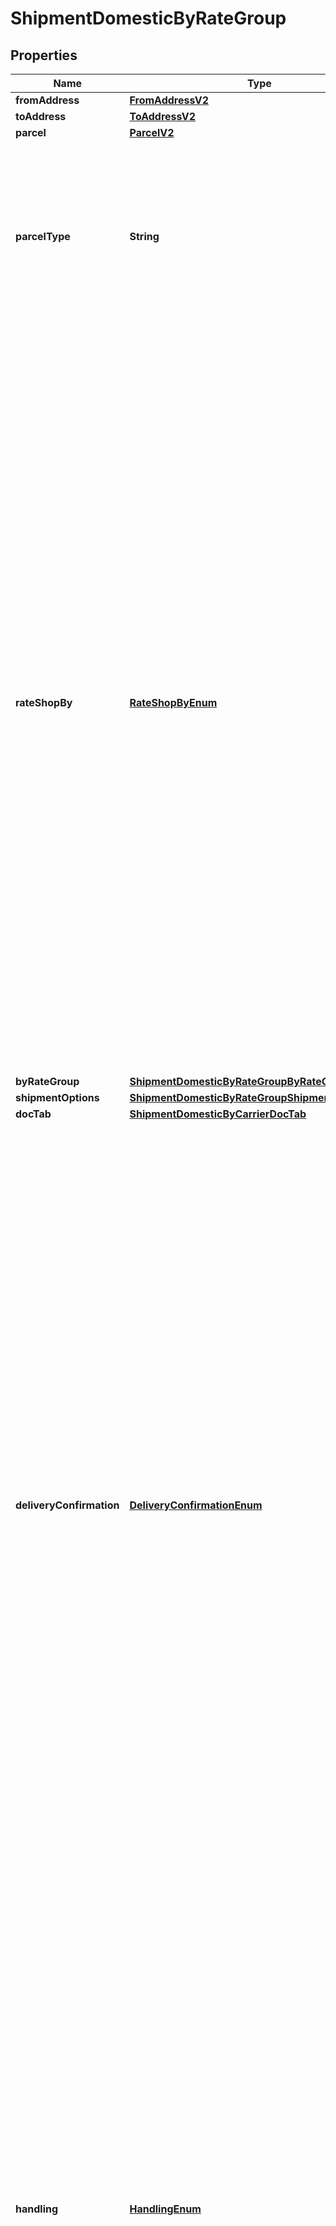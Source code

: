 

# ShipmentDomesticByRateGroup


## Properties

| Name | Type | Description | Notes |
|------------ | ------------- | ------------- | -------------|
|**fromAddress** | [**FromAddressV2**](FromAddressV2.md) |  |  |
|**toAddress** | [**ToAddressV2**](ToAddressV2.md) |  |  |
|**parcel** | [**ParcelV2**](ParcelV2.md) |  |  [optional] |
|**parcelType** | **String** | Parcel Type is required for creating a shipment while rating a parcel, which varies as per Carrier selection.&lt;br /&gt; ParcelType can have categories like Package, Envelopes, Paks, Boxes, Tube, etc. &lt;br /&gt; &#x60;Max length &#x3D; 30&#x60;  |  [optional] |
|**rateShopBy** | [**RateShopByEnum**](#RateShopByEnum) | RateShop, which is attached to an Enterprise or Location, is done through three approaches: by Carrier, by RateGroup, and by Ruleset. &lt;br /&gt;  Through Carrier, customers can choose the carriers as per requirement, based on which services, parcel types, and special services can be selected, and RateShop is done. &lt;br /&gt; Through RateGroup, customers can select the RateGroup, which has been divided into two categories: Cheapest (w.r.t. price) and Fastest (w.r.t. delivery hours). &lt;br /&gt; Through Ruleset, customers can define the Condition/rule for selecting carriers and their services, so they do not need to worry for Rate Shopping every time they create Shipment. For example, For a particular location, they can set one definite carrier, or apply RateGroup - Cheapest/Fastest. Similarly, for a particular amount like below $1000 Dollars, they can select a definite carrier service, based on RateGroup. |  [optional] |
|**byRateGroup** | [**ShipmentDomesticByRateGroupByRateGroup**](ShipmentDomesticByRateGroupByRateGroup.md) |  |  [optional] |
|**shipmentOptions** | [**ShipmentDomesticByRateGroupShipmentOptions**](ShipmentDomesticByRateGroupShipmentOptions.md) |  |  [optional] |
|**docTab** | [**ShipmentDomesticByCarrierDocTab**](ShipmentDomesticByCarrierDocTab.md) |  |  [optional] |
|**deliveryConfirmation** | [**DeliveryConfirmationEnum**](#DeliveryConfirmationEnum) | Indicates the supporting special service or document as an evidence of shipment delivery.  For the delivery confirmation, user can select any of the following special services, but they may vary as per the carrier selection. &lt;br /&gt;   - Signature Required/ Indirect Signature Required : SIG   - Signed Hard Copy: SIGHC   - Delivery confirmation: DEL_CON   - Proof of age required (18 years) Adult Signature Required: ADULT_SIG   - Proof of age required (19 years): ADULT_SIG_19   - No Signature Required: NO_SIG   - Direct Signature Required: DIRECT_SIG   - Chain of Signature: COS       Carrier specific options:   - UPS supports *SIG and ADULT_SIG*.    - FedEx supports *SIG, ADULT_SIG, NO_SIG, and DIRECT_SIG*.   - Purolator supports *ADULT_SIG, NO_SIG, and COS*.   - GoFor supports *SIG*.   - CPC supports *SIG, SIGHC, DEL_CON, ADULT_SIG, ADULT_SIG_19, and NO_SIG*.      |  [optional] |
|**handling** | [**HandlingEnum**](#HandlingEnum) | Few shipments need a special handling, and the reason can be fragile items or highly secured shipments. There might be other case scenarios. In a simple term, this field defines shipment handling, which provides users a capability to select handling options. &lt;br /&gt; User can select any of the following handling options (special services), but they may vary as per the carrier selection.   - Hold For Pickup: HOLD   - Saturday Delivery: SAT_DELIVERY   - UPS Premium Care: PREM_CARE   - Direct Delivery Only: DIRECT   - Additional Handling: ADD_HDL       Carrier specific options:   - UPS supports all handling options mentioned above.    - FedEx supports *HOLD, SAT_DELIVERY, and ADD_HDL*.   - Purolator supports *HOLD, SAT_DELIVERY, and ADD_HDL*.     |  [optional] |
|**insurance** | [**InsuranceEnum**](#InsuranceEnum) | Indicates the insurance coverage, which is selected by users while create shipment - rate shopping. User can select below-mentioned special service for insurance:    - Declared Value Surcharge: INS      Carrier specific options:   - UPS, FedEx, Purolator, and CPC support special service *INS*.     |  [optional] |
|**references** | [**ReferenceV2**](ReferenceV2.md) |  |  [optional] |
|**metadata** | [**List&lt;ShipmentDomesticByRateGroupMetadataInner&gt;**](ShipmentDomesticByRateGroupMetadataInner.md) | Additional metadata that needs to be stored for this shipment can be added here.&lt;br /&gt; For now, &#39;Cost Account Name&#39; is supported. |  [optional] |
|**labelSize** | [**LabelSizeEnum**](#LabelSizeEnum) | Defines the label size of the Shipment, that is, the Shipping Label is available in different Doc Size. &lt;br /&gt; &#x60;Max length &#x3D; 10&#x60; |  |
|**labelType** | [**LabelTypeEnum**](#LabelTypeEnum) | Defines the type of the Shipment. &lt;br /&gt; &#x60;Max length &#x3D; 14&#x60;  |  |
|**labelFormat** | [**LabelFormatEnum**](#LabelFormatEnum) | Defines the file/format in which the label is printed. &lt;br /&gt; &#x60;Max length &#x3D; 14&#x60; |  |
|**printerAliasName** | **String** | Refers to a printer connected (directly or via network) to a computer. &#x60;Max length &#x3D; 60&#x60; |  [optional] |
|**dateOfShipment** | **LocalDate** | The date when shipment is created/shipped. The format of the Date is YYYY-MM-DD. |  [optional] |
|**deliveryOption** | [**ShipmentDomesticByCarrierDeliveryOption**](ShipmentDomesticByCarrierDeliveryOption.md) |  |  [optional] |



## Enum: RateShopByEnum

| Name | Value |
|---- | -----|
| CARRIER | &quot;carrier&quot; |
| RATE_GROUP | &quot;rateGroup&quot; |
| RULESET | &quot;ruleset&quot; |



## Enum: DeliveryConfirmationEnum

| Name | Value |
|---- | -----|
| SIG | &quot;SIG&quot; |
| SIGHC | &quot;SIGHC&quot; |
| DEL_CON | &quot;DEL_CON&quot; |
| ADULT_SIG | &quot;ADULT_SIG&quot; |
| ADULT_SIG_19 | &quot;ADULT_SIG_19&quot; |
| NO_SIG | &quot;NO_SIG&quot; |
| DIRECT_SIG | &quot;DIRECT_SIG&quot; |
| COS | &quot;COS&quot; |



## Enum: HandlingEnum

| Name | Value |
|---- | -----|
| HOLD | &quot;HOLD&quot; |
| SAT_DELIVERY | &quot;SAT_DELIVERY&quot; |
| PREM_CARE | &quot;PREM_CARE&quot; |
| DIRECT | &quot;DIRECT&quot; |
| ADD_HDL | &quot;ADD_HDL&quot; |



## Enum: InsuranceEnum

| Name | Value |
|---- | -----|
| INS | &quot;INS&quot; |



## Enum: LabelSizeEnum

| Name | Value |
|---- | -----|
| _8_X11 | &quot;DOC_8X11&quot; |
| _4_X8 | &quot;DOC_4X8&quot; |
| _4_X6 | &quot;DOC_4X6&quot; |



## Enum: LabelTypeEnum

| Name | Value |
|---- | -----|
| SHIPPING_LABEL | &quot;SHIPPING_LABEL&quot; |



## Enum: LabelFormatEnum

| Name | Value |
|---- | -----|
| ZPL2 | &quot;ZPL2&quot; |
| PDF | &quot;PDF&quot; |



